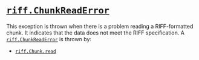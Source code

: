 # [`riff.ChunkReadError`](riff.ChunkReadError.md#riffchunkreaderror)

This exception is thrown when there is a problem reading a RIFF-formatted chunk. It indicates that the data does not meet the RIFF specification. A [`riff.ChunkReadError`](riff.ChunkReadError.md#riffchunkreaderror) is thrown by:

- [`riff.Chunk.read`](riff.Chunk.md#riffchunkread)
